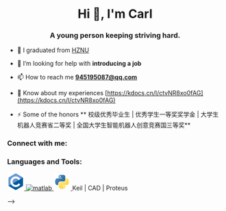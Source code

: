 <h1 align="center">Hi 👋, I'm Carl</h1>
<h3 align="center">A young person keeping striving hard.</h3>

- 🔭 I graduated from [HZNU](2024)

- 🤝 I’m looking for help with **introducing a job**

- 📫 How to reach me           **945195087@qq.com**

- 📄 Know about my experiences [https://kdocs.cn/l/ctvNR8xo0fAG](https://kdocs.cn/l/ctvNR8xo0fAG)

- ⚡ Some of the honors  **  校级优秀毕业生 | 优秀学生一等奖奖学金 | 大学生机器人竞赛省二等奖 | 全国大学生智能机器人创意竞赛国三等奖**

<h3 align="left">Connect with me:</h3>
<p align="left">
</p>

<h3 align="left">Languages and Tools:</h3>
<p align="left"> <a href="https://www.cprogramming.com/" target="_blank" rel="noreferrer"> <img src="https://raw.githubusercontent.com/devicons/devicon/master/icons/c/c-original.svg" alt="c" width="40" height="40"/> </a> <a href="https://www.mathworks.com/" target="_blank" rel="noreferrer"> <img src="https://upload.wikimedia.org/wikipedia/commons/2/21/Matlab_Logo.png" alt="matlab" width="40" height="40"/> </a> <a href="https://www.python.org" target="_blank" rel="noreferrer"> <img src="https://raw.githubusercontent.com/devicons/devicon/master/icons/python/python-original.svg" alt="python" width="40" height="40"/> </a> Keil | CAD | Proteus </p>
-->
